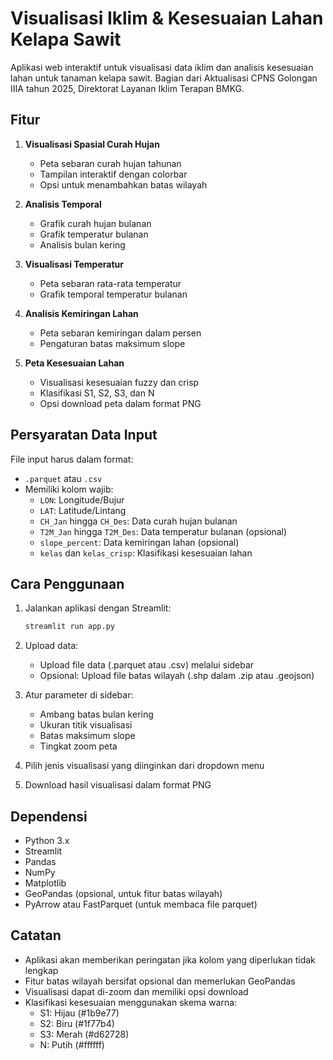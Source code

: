 # Visualisasi Iklim & Kesesuaian Lahan Kelapa Sawit

Aplikasi web interaktif untuk visualisasi data iklim dan analisis kesesuaian lahan untuk tanaman kelapa sawit. Bagian dari Aktualisasi CPNS Golongan IIIA tahun 2025, Direktorat Layanan Iklim Terapan BMKG.

## Fitur

1. **Visualisasi Spasial Curah Hujan**
   - Peta sebaran curah hujan tahunan
   - Tampilan interaktif dengan colorbar
   - Opsi untuk menambahkan batas wilayah

2. **Analisis Temporal**
   - Grafik curah hujan bulanan
   - Grafik temperatur bulanan
   - Analisis bulan kering

3. **Visualisasi Temperatur**
   - Peta sebaran rata-rata temperatur
   - Grafik temporal temperatur bulanan

4. **Analisis Kemiringan Lahan**
   - Peta sebaran kemiringan dalam persen
   - Pengaturan batas maksimum slope

5. **Peta Kesesuaian Lahan**
   - Visualisasi kesesuaian fuzzy dan crisp
   - Klasifikasi S1, S2, S3, dan N
   - Opsi download peta dalam format PNG

## Persyaratan Data Input

File input harus dalam format:
- `.parquet` atau `.csv`
- Memiliki kolom wajib:
  - `LON`: Longitude/Bujur
  - `LAT`: Latitude/Lintang
  - `CH_Jan` hingga `CH_Des`: Data curah hujan bulanan
  - `T2M_Jan` hingga `T2M_Des`: Data temperatur bulanan (opsional)
  - `slope_percent`: Data kemiringan lahan (opsional)
  - `kelas` dan `kelas_crisp`: Klasifikasi kesesuaian lahan

## Cara Penggunaan

1. Jalankan aplikasi dengan Streamlit:
   ```bash
   streamlit run app.py
   ```

2. Upload data:
   - Upload file data (.parquet atau .csv) melalui sidebar
   - Opsional: Upload file batas wilayah (.shp dalam .zip atau .geojson)

3. Atur parameter di sidebar:
   - Ambang batas bulan kering
   - Ukuran titik visualisasi
   - Batas maksimum slope
   - Tingkat zoom peta

4. Pilih jenis visualisasi yang diinginkan dari dropdown menu

5. Download hasil visualisasi dalam format PNG

## Dependensi

- Python 3.x
- Streamlit
- Pandas
- NumPy
- Matplotlib
- GeoPandas (opsional, untuk fitur batas wilayah)
- PyArrow atau FastParquet (untuk membaca file parquet)

## Catatan

- Aplikasi akan memberikan peringatan jika kolom yang diperlukan tidak lengkap
- Fitur batas wilayah bersifat opsional dan memerlukan GeoPandas
- Visualisasi dapat di-zoom dan memiliki opsi download
- Klasifikasi kesesuaian menggunakan skema warna:
  - S1: Hijau (#1b9e77)
  - S2: Biru (#1f77b4)
  - S3: Merah (#d62728)
  - N: Putih (#ffffff)
